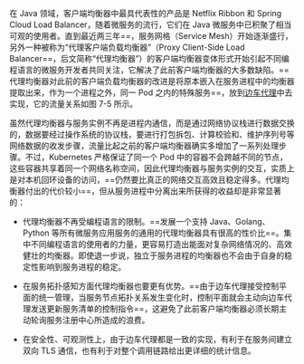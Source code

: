 

在 Java 领域，客户端均衡器中最具代表性的产品是 Netflix Ribbon 和 Spring Cloud Load Balancer，随着微服务的流行，它们在 Java 微服务中已积聚了相当可观的使用者。直到最近两三年==，服务网格（Service Mesh）开始逐渐盛行，另外一种被称为“代理客户端负载均衡器”（Proxy Client-Side Load Balancer==，后文简称“代理均衡器”）的客户端均衡器变体形式开始引起不同编程语言的微服务开发者共同关注，它解决了此前客户端均衡器的大多数缺陷。==代理均衡器对此前的客户端负载均衡器的改进是将原本嵌入在服务进程中的均衡器提取出来，作为一个进程之外，同一 Pod 之内的特殊服务==，放到[边车代理](https://icyfenix.cn/architecture/architect-history/post-microservices.html)中去实现，它的流量关系如图 7-5 所示。

虽然代理均衡器与服务实例不再是进程内通信，而是通过网络协议栈进行数据交换的，数据要经过操作系统的协议栈，要进行打包拆包、计算校验和、维护序列号等网络数据的收发步骤，流量比起之前的客户端均衡器确实多增加了一系列处理步骤。不过，Kubernetes 严格保证了同一个 Pod 中的容器不会跨越不同的节点，这些容器共享着同一个网络名称空间，因此代理均衡器与服务实例的交互，实质上是对本机回环设备的访问，==仍然要比真正的网络交互高效且稳定得多。代理均衡器付出的代价较小==，但从服务进程中分离出来所获得的收益却是非常显著的：

- 代理均衡器不再受编程语言的限制。==发展一个支持 Java、Golang、Python 等所有微服务应用服务的通用的代理均衡器具有很高的性价比==。集中不同编程语言的使用者的力量，更容易打造出能面对复杂网络情况的、高效健壮的均衡器。即使退一步说，独立于服务进程的均衡器也不会由于自身的稳定性影响到服务进程的稳定。
    
- 在服务拓扑感知方面代理均衡器也要更有优势。==由于边车代理接受控制平面的统一管理，当服务节点拓扑关系发生变化时，控制平面就会主动向边车代理发送更新服务清单的控制指令==，这避免了此前客户端均衡器必须长期主动轮询服务注册中心所造成的浪费。

- 在安全性、可观测性上，由于边车代理都是一致的实现，有利于在服务间建立双向 TLS 通信，也有利于对整个调用链路给出更详细的统计信息。